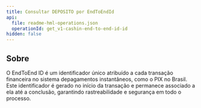 ```yaml
---
title: Consultar DEPOSITO por EndToEndId
api:
  file: readme-hml-operations.json
  operationId: get_v1-cashin-end-to-end-id-id
hidden: false
---
```

## Sobre

O EndToEnd ID é um identificador único atribuído a cada transação financeira no sistema depagamentos instantâneos, como o PIX no Brasil. Este identificador é gerado no início da transação e
permanece associado a ela até a conclusão, garantindo rastreabilidade e segurança em todo o processo.